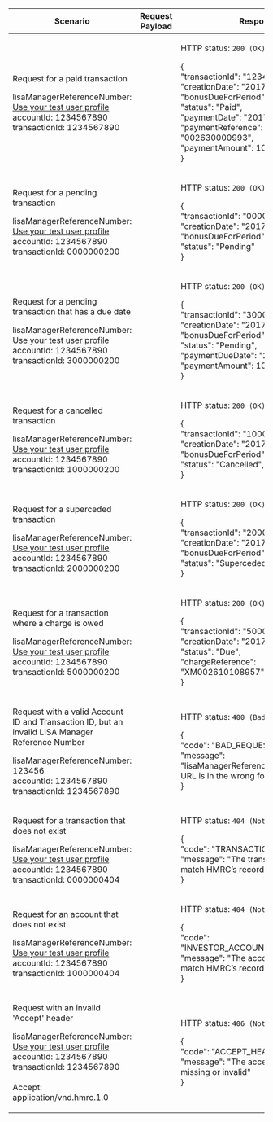 <table>
    <col width="25%">
    <col width="35%">
    <col width="40%">
    <thead>
        <tr>
            <th>Scenario</th>
            <th>Request Payload</th>
            <th>Response</th>
        </tr>
    </thead>
    <tbody>
        <tr>
            <td><p>Request for a paid transaction</p><p class ="code--block">lisaManagerReferenceNumber: <a href="https://test-developer.service.hmrc.gov.uk/api-documentation/docs/api/service/lisa-api/1.0#testing-the-api">Use your test user profile</a><br>accountId: 1234567890<br>transactionId: 1234567890</p></td>
            <td></td>
            <td><p>HTTP status: <code class="code--slim">200 (OK)</code></p>
                <p class ="code--block">{<br>
					     "transactionId": "1234567890",<br>
					     "creationDate": "2017-05-20",<br>
					     "bonusDueForPeriod": 1000,<br>
					     "status": "Paid",<br>
					     "paymentDate": "2017-05-20",<br>
					     "paymentReference": "002630000993",<br>
					     "paymentAmount": 1000<br>
						}
                </p>
            </td>
        </tr>
        <tr>
            <td><p>Request for a pending transaction</p><p class ="code--block">lisaManagerReferenceNumber: <a href="https://test-developer.service.hmrc.gov.uk/api-documentation/docs/api/service/lisa-api/1.0#testing-the-api">Use your test user profile</a><br>accountId: 1234567890<br>transactionId: 0000000200</p></td>
            <td></td>
            <td><p>HTTP status: <code class="code--slim">200 (OK)</code></p>
                <p class ="code--block">{<br>
						     "transactionId": "0000000200",<br>
						     "creationDate": "2017-05-20",<br>
						     "bonusDueForPeriod": 1000,<br>
						     "status": "Pending"<br>
						}
                </p>
            </td>
        </tr>
        <tr>
            <td><p>Request for a pending transaction that has a due date</p><p class ="code--block">lisaManagerReferenceNumber: <a href="https://test-developer.service.hmrc.gov.uk/api-documentation/docs/api/service/lisa-api/1.0#testing-the-api">Use your test user profile</a><br>accountId: 1234567890<br>transactionId: 3000000200</p></td>
            <td></td>
            <td><p>HTTP status: <code class="code--slim">200 (OK)</code></p>
                <p class ="code--block">{<br>
						    "transactionId": "3000000200",<br>
						    "creationDate": "2017-05-20",<br>
						    "bonusDueForPeriod": 1000,<br>
						    "status": "Pending",<br>
						    "paymentDueDate": "2017-06-20",<br>
						    "paymentAmount": 1000<br>
						}
                </p>
            </td>
        </tr>
        <tr>
            <td><p>Request for a cancelled transaction</p><p class ="code--block">lisaManagerReferenceNumber: <a href="https://test-developer.service.hmrc.gov.uk/api-documentation/docs/api/service/lisa-api/1.0#testing-the-api">Use your test user profile</a><br>accountId: 1234567890<br>transactionId: 1000000200</p></td>
            <td></td>
            <td><p>HTTP status: <code class="code--slim">200 (OK)</code></p>
                <p class ="code--block">{<br>
						    "transactionId": "1000000200",<br>
						    "creationDate": "2017-05-20",<br>
						    "bonusDueForPeriod": 1000,<br>
						    "status": "Cancelled",<br>						}
                </p>
            </td>
        </tr>
        <tr>
            <td><p>Request for a superceded transaction</p><p class ="code--block">lisaManagerReferenceNumber: <a href="https://test-developer.service.hmrc.gov.uk/api-documentation/docs/api/service/lisa-api/1.0#testing-the-api">Use your test user profile</a><br>accountId: 1234567890<br>transactionId: 2000000200</p></td>
            <td></td>
            <td><p>HTTP status: <code class="code--slim">200 (OK)</code></p>
                <p class ="code--block">{<br>
						    "transactionId": "2000000200",<br>
						    "creationDate": "2017-05-20",<br>
						    "bonusDueForPeriod": 1000,<br>
						    "status": "Superceded",<br>						}
                </p>
            </td>
        </tr>
        <tr>
            <td><p>Request for a transaction where a charge is owed</p><p class ="code--block">lisaManagerReferenceNumber: <a href="https://test-developer.service.hmrc.gov.uk/api-documentation/docs/api/service/lisa-api/1.0#testing-the-api">Use your test user profile</a><br>accountId: 1234567890<br>transactionId: 5000000200</p></td>
            <td></td>
            <td><p>HTTP status: <code class="code--slim">200 (OK)</code></p>
                <p class ="code--block">{<br>
					     "transactionId": "5000000200",<br>
					     "creationDate": "2017-05-20",<br>
					     "status": "Due",<br>
					     "chargeReference": "XM002610108957"<br>
						}
                </p>
            </td>
        </tr>
        <tr>
            <td><p>Request with a valid Account ID and Transaction ID, but an invalid LISA Manager Reference Number</p><p class ="code--block">lisaManagerReferenceNumber: 123456<br>accountId: 1234567890<br>transactionId: 1234567890</p></td>
                        <td></td>
            <td><p>HTTP status: <code class="code--slim">400 (Bad Request)</code></p>
                <p class ="code--block"> {<br>
                    "code": "BAD_REQUEST",<br>
                    "message": "lisaManagerReferenceNumber in the URL is in the wrong format"<br>
                  }
                </p>
            </td>
        </tr>
        <tr>
            <td><p>Request for a transaction that does not exist</p><p class ="code--block">lisaManagerReferenceNumber: <a href="https://test-developer.service.hmrc.gov.uk/api-documentation/docs/api/service/lisa-api/1.0#testing-the-api">Use your test user profile</a><br>accountId: 1234567890<br>transactionId: 0000000404</p></td>
            <td></td>
            <td><p>HTTP status: <code class="code--slim">404 (Not found)</code></p>
                <p class ="code--block"> {<br>
                                            "code": "TRANSACTION_NOT_FOUND",<br>
                                            "message": "The transactionId does not match HMRC’s records."<br>
                                          }
                </p>
            </td>
        </tr>
        <tr>
            <td><p>Request for an account that does not exist</p><p class ="code--block">lisaManagerReferenceNumber: <a href="https://test-developer.service.hmrc.gov.uk/api-documentation/docs/api/service/lisa-api/1.0#testing-the-api">Use your test user profile</a><br>accountId: 1234567890<br>transactionId: 1000000404</p></td>
            <td></td>
            <td><p>HTTP status: <code class="code--slim">404 (Not found)</code></p>
                <p class ="code--block"> {<br>
                                            "code": "INVESTOR_ACCOUNTID_NOT_FOUND",<br>
                                            "message": "The accountId does not match HMRC’s records."<br>
                                          }
                </p>
            </td>
        </tr>
        <tr>
            <td><p>Request with an invalid 'Accept' header</p><p class ="code--block">lisaManagerReferenceNumber: <a href="https://test-developer.service.hmrc.gov.uk/api-documentation/docs/api/service/lisa-api/1.0#testing-the-api">Use your test user profile</a><br>accountId: 1234567890<br>transactionId: 1234567890<br><br>Accept: application/vnd.hmrc.1.0</p></td>
            <td></td>
            <td><p>HTTP status: <code class="code--slim">406 (Not Acceptable)</code></p>
                <p class ="code--block"> {<br>
                                            "code": "ACCEPT_HEADER_INVALID",<br>
                                            "message": "The accept header is missing or invalid"<br>
                                          }
                </p>
            </td>
        </tr>    </tbody>
</table>
